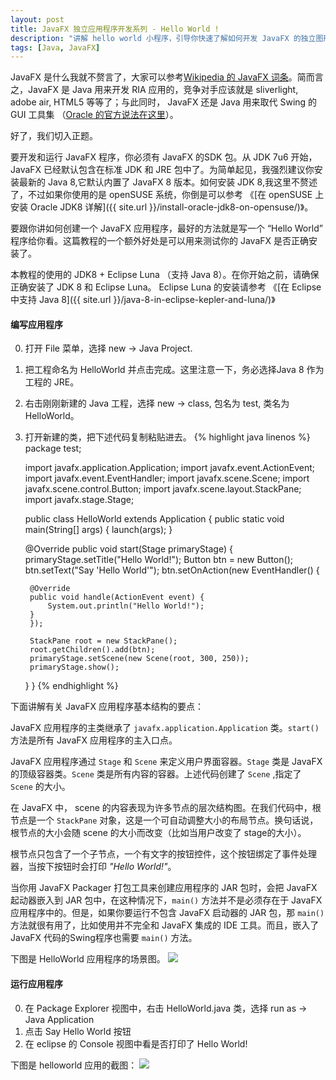 ```yaml
---
layout: post
title: JavaFX 独立应用程序开发系列 - Hello World !
description: "讲解 hello world 小程序，引导你快速了解如何开发 JavaFX 的独立图形应用程序"
tags: [Java, JavaFX]
---
```


JavaFX 是什么我就不赘言了，大家可以参考[Wikipedia 的 JavaFX 词条](http://en.wikipedia.org/wiki/JavaFX)。简而言之，JavaFX 是 Java 用来开发 RIA 应用的，竞争对手应该就是 sliverlight, adobe air, HTML5 等等了；与此同时， JavaFX 还是 Java 用来取代 Swing 的 GUI 工具集 （[Oracle 的官方说法在这里](http://www.oracle.com/technetwork/java/javafx/overview/faq-1446554.html#6)）。

好了，我们切入正题。

要开发和运行 JavaFX 程序，你必须有 JavaFX 的SDK 包。从 JDK 7u6 开始， JavaFX 已经默认包含在标准 JDK 和 JRE 包中了。为简单起见，我强烈建议你安装最新的 Java 8,它默认内置了 JavaFX 8 版本。如何安装 JDK 8,我这里不赘述了，不过如果你使用的是 openSUSE 系统，你倒是可以参考 《[在 openSUSE 上安装 Oracle JDK8 详解]({{ site.url }}/install-oracle-jdk8-on-opensuse/)》。

要跟你讲如何创建一个 JavaFX 应用程序，最好的方法就是写一个 “Hello World” 程序给你看。这篇教程的一个额外好处是可以用来测试你的 JavaFX 是否正确安装了。

本教程的使用的 JDK8 + Eclipse Luna （支持 Java 8）。在你开始之前，请确保正确安装了 JDK 8 和 Eclipse Luna。
Eclipse Luna 的安装请参考 《[在 Eclipse 中支持 Java 8]({{ site.url }}/java-8-in-eclipse-kepler-and-luna/)》

#### 编写应用程序


0. 打开 File 菜单，选择 new → Java Project.
0. 把工程命名为 HelloWorld 并点击完成。这里注意一下，务必选择Java 8 作为工程的 JRE。
0. 右击刚刚新建的 Java 工程，选择 new → class, 包名为 test, 类名为 HelloWorld。
0. 打开新建的类，把下述代码复制粘贴进去。
    {% highlight java linenos %}
    package test;

    import javafx.application.Application;
    import javafx.event.ActionEvent;
    import javafx.event.EventHandler;
    import javafx.scene.Scene;
    import javafx.scene.control.Button;
    import javafx.scene.layout.StackPane;
    import javafx.stage.Stage;

    public class HelloWorld extends Application {
    public static void main(String[] args) {
        launch(args);
    }

    @Override
    public void start(Stage primaryStage) {
        primaryStage.setTitle("Hello World!");
        Button btn = new Button();
        btn.setText("Say 'Hello World'");
        btn.setOnAction(new EventHandler<ActionEvent>() {

        @Override
        public void handle(ActionEvent event) {
            System.out.println("Hello World!");
        }
        });

        StackPane root = new StackPane();
        root.getChildren().add(btn);
        primaryStage.setScene(new Scene(root, 300, 250));
        primaryStage.show();
    }
    }
    {% endhighlight %}

下面讲解有关 JavaFX 应用程序基本结构的要点：

JavaFX 应用程序的主类继承了 `javafx.application.Application` 类。`start()` 方法是所有 JavaFX 应用程序的主入口点。

JavaFX 应用程序通过 `Stage` 和 `Scene` 来定义用户界面容器。`Stage` 类是 JavaFX 的顶级容器类。`Scene` 类是所有内容的容器。上述代码创建了 `Scene` ,指定了 `Scene` 的大小。

在 JavaFX 中， scene 的内容表现为许多节点的层次结构图。在我们代码中，根节点是一个 `StackPane` 对象，这是一个可自动调整大小的布局节点。换句话说，根节点的大小会随 scene 的大小而改变（比如当用户改变了 stage的大小）。

根节点只包含了一个子节点，一个有文字的按钮控件，这个按钮绑定了事件处理器，当按下按钮时会打印 *"Hello World!"*。

当你用 JavaFX Packager 打包工具来创建应用程序的 JAR 包时，会把 JavaFX 起动器嵌入到 JAR 包中，在这种情况下，`main()` 方法并不是必须存在于 JavaFX 应用程序中的。但是，如果你要运行不包含 JavaFX 启动器的 JAR 包，那 `main()` 方法就很有用了，比如使用并不完全和 JavaFX 集成的 IDE 工具。而且，嵌入了 JavaFX 代码的Swing程序也需要 `main()` 方法。

下图是 HelloWorld 应用程序的场景图。
![](http://suselinks-us.qiniudn.com/helloworld_scenegraph.png)

#### 运行应用程序
0. 在 Package Explorer 视图中，右击 HelloWorld.java 类，选择 run as -> Java Application
0. 点击 Say Hello World 按钮
0. 在 eclipse 的 Console 视图中看是否打印了 Hello World!

下图是 helloworld 应用的截图：
![](http://suselinks-us.qiniudn.com/helloworld-in-javafx-style.png)

